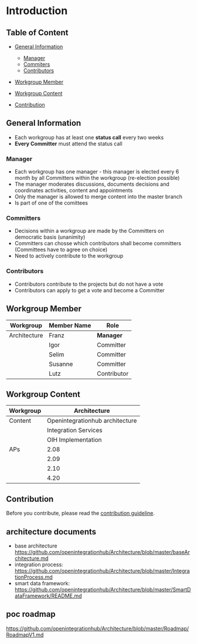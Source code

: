 # Introduction

## Table of Content
- [General Information](#general-information)
  - [Manager](#manager)
  - [Commiters](#committers)
  - [Contributors](#contributors)
- [Workgroup Member](#workgroup-member)

- [Workgroup Content](#workgroup-content)

- [Contribution](#contribution)

## General Information
- Each workgroup has at least one **status call** every two weeks
- **Every Committer** must attend the status call

### Manager
- Each workgroup has one manager - this manager is elected every 6 month by all Committers within the workgroup (re-election possible)
- The manager moderates discussions, documents decisions and coordinates activities, content and appointments
- Only the manager is allowed to merge content into the master branch
- Is part of one of the comittees

### Committers
- Decisions within a workgroup are made by the Committers on democratic basis (unanimity)
- Committers can chosse which contributors shall become committers (Committees have to agree on choice)
- Need to actively contribute to the workgroup

### Contributors
- Contributors contribute to the projects but do not have a vote
- Contributors can apply to get a vote and become a Committer


## Workgroup Member

| Workgroup  | Member Name | Role |
| ------------- | ------------- | ------------- |
| Architecture  | Franz  | **Manager**  |
|  | Igor  | Committer  |
|  | Selim  | Committer  |
|  | Susanne  | Committer  |
|  | Lutz  | Contributor  |

## Workgroup Content

| Workgroup  | Architecture |
| ------------- | ------------- |
| Content  | Openintegrationhub architecture |
|  | Integration Services  |
|  | OIH Implementation  |  
| APs | 2.08 |
|  | 2.09 |
|  | 2.10 |
|  | 4.20 |

## Contribution

Before you contribute, please read the [contribution guideline](https://github.com/openintegrationhub/Architecture/blob/master/CONTRIBUTING.md).

## architecture documents
* base architecture https://github.com/openintegrationhub/Architecture/blob/master/baseArchitecture.md
* integration process: https://github.com/openintegrationhub/Architecture/blob/master/IntegrationProcess.md
* smart data framework: https://github.com/openintegrationhub/Architecture/blob/master/SmartDataFramework/README.md

## poc roadmap
https://github.com/openintegrationhub/Architecture/blob/master/Roadmap/RoadmapV1.md

